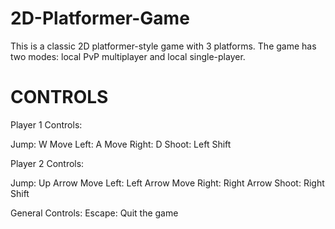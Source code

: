 # 2D-Platformer-Game
This is a classic 2D platformer-style game with 3 platforms. The game has two modes: local PvP multiplayer and local single-player.

# CONTROLS

Player 1 Controls:

Jump: W
Move Left: A
Move Right: D
Shoot: Left Shift

Player 2 Controls:

Jump: Up Arrow
Move Left: Left Arrow
Move Right: Right Arrow
Shoot: Right Shift

General Controls:
Escape: Quit the game
